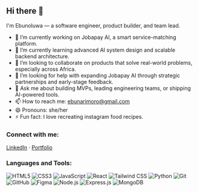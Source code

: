 ## Hi there 👋

<!--
**EbunoluwaArimoro/EbunoluwaArimoro** is a ✨ _special_ ✨ repository because its `README.md` (this file) appears on your GitHub profile.

Here are some ideas to get you started:
-->
I'm Ebunoluwa — a software engineer, product builder, and team lead.

- 🔭 I’m currently working on Jobapay AI, a smart service-matching platform.
- 🌱 I’m currently learning advanced AI system design and scalable backend architecture.
- 👯 I’m looking to collaborate on products that solve real-world problems, especially across Africa.
- 🤔 I’m looking for help with expanding Jobapay AI through strategic partnerships and early-stage feedback.
- 💬 Ask me about building MVPs, leading engineering teams, or shipping AI-powered tools.
- 📫 How to reach me: ebunarimoro@gmail.com
- 😄 Pronouns: she/her
- ⚡ Fun fact: I love recreating instagram food recipes.

### Connect with me:
[LinkedIn](https://www.linkedin.com/in/ebunoluwaarimoro) · [Portfolio](https://www.ebunoluwa-arimoro.com/)

### Languages and Tools:
![HTML5](https://img.shields.io/badge/html5-%23E34F26.svg?&style=flat&logo=html5&logoColor=white)
![CSS3](https://img.shields.io/badge/css3-%231572B6.svg?&style=flat&logo=css3&logoColor=white)
![JavaScript](https://img.shields.io/badge/javascript-%23323330.svg?&style=flat&logo=javascript&logoColor=%23F7DF1E)
![React](https://img.shields.io/badge/react-%2320232a.svg?&style=flat&logo=react&logoColor=%2361DAFB)
![Tailwind CSS](https://img.shields.io/badge/tailwindcss-%2306B6D4.svg?&style=flat&logo=tailwind-css&logoColor=white)
![Python](https://img.shields.io/badge/python-%23323330.svg?&style=flat&logo=python&logoColor=yellow)
![Git](https://img.shields.io/badge/git-%23F05033.svg?&style=flat&logo=git&logoColor=white)
![GitHub](https://img.shields.io/badge/github-%23121011.svg?&style=flat&logo=github&logoColor=white)
![Figma](https://img.shields.io/badge/figma-%23F24E1E.svg?&style=flat&logo=figma&logoColor=white)
![Node.js](https://img.shields.io/badge/node.js-%23339933.svg?&style=flat&logo=node.js&logoColor=white)
![Express.js](https://img.shields.io/badge/express.js-%23404d59.svg?&style=flat&logo=express&logoColor=white)
![MongoDB](https://img.shields.io/badge/mongodb-%2347A248.svg?&style=flat&logo=mongodb&logoColor=white)

